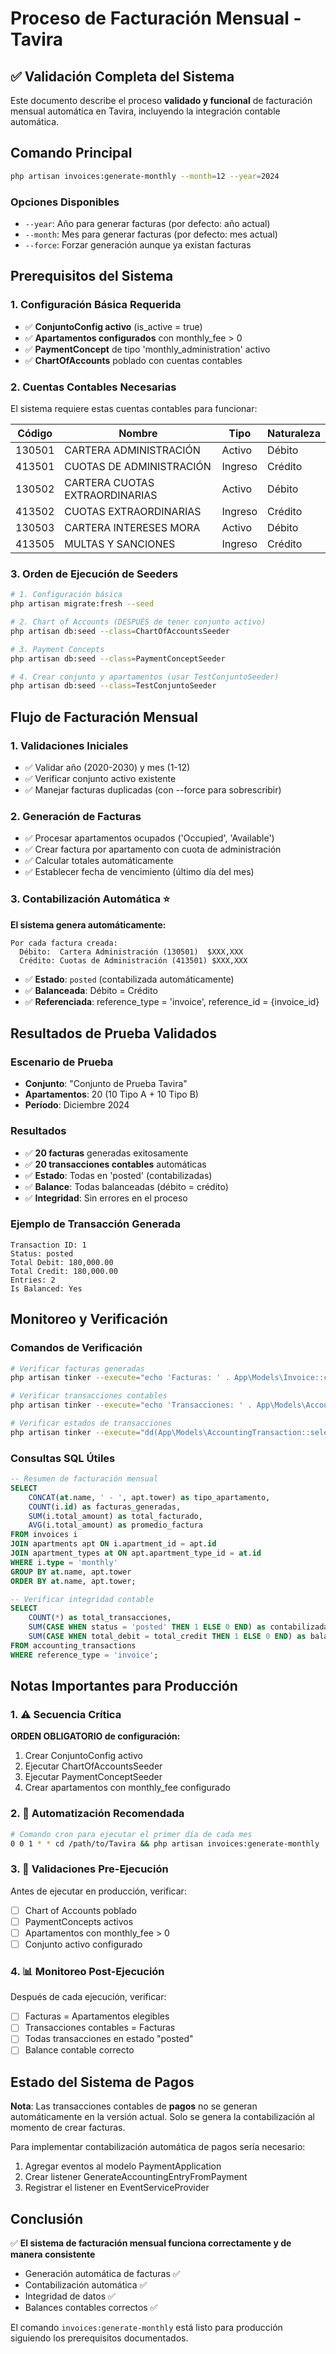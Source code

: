 # Proceso de Facturación Mensual - Tavira

## ✅ Validación Completa del Sistema

Este documento describe el proceso **validado y funcional** de facturación mensual automática en Tavira, incluyendo la integración contable automática.

## Comando Principal

```bash
php artisan invoices:generate-monthly --month=12 --year=2024
```

### Opciones Disponibles
- `--year`: Año para generar facturas (por defecto: año actual)
- `--month`: Mes para generar facturas (por defecto: mes actual)
- `--force`: Forzar generación aunque ya existan facturas

## Prerequisitos del Sistema

### 1. Configuración Básica Requerida
- ✅ **ConjuntoConfig activo** (is_active = true)
- ✅ **Apartamentos configurados** con monthly_fee > 0
- ✅ **PaymentConcept** de tipo 'monthly_administration' activo
- ✅ **ChartOfAccounts** poblado con cuentas contables

### 2. Cuentas Contables Necesarias
El sistema requiere estas cuentas contables para funcionar:

| Código | Nombre | Tipo | Naturaleza |
|--------|--------|------|------------|
| 130501 | CARTERA ADMINISTRACIÓN | Activo | Débito |
| 413501 | CUOTAS DE ADMINISTRACIÓN | Ingreso | Crédito |
| 130502 | CARTERA CUOTAS EXTRAORDINARIAS | Activo | Débito |
| 413502 | CUOTAS EXTRAORDINARIAS | Ingreso | Crédito |
| 130503 | CARTERA INTERESES MORA | Activo | Débito |
| 413505 | MULTAS Y SANCIONES | Ingreso | Crédito |

### 3. Orden de Ejecución de Seeders
```bash
# 1. Configuración básica
php artisan migrate:fresh --seed

# 2. Chart of Accounts (DESPUÉS de tener conjunto activo)
php artisan db:seed --class=ChartOfAccountsSeeder

# 3. Payment Concepts
php artisan db:seed --class=PaymentConceptSeeder

# 4. Crear conjunto y apartamentos (usar TestConjuntoSeeder)
php artisan db:seed --class=TestConjuntoSeeder
```

## Flujo de Facturación Mensual

### 1. Validaciones Iniciales
- ✅ Validar año (2020-2030) y mes (1-12)
- ✅ Verificar conjunto activo existente
- ✅ Manejar facturas duplicadas (con --force para sobrescribir)

### 2. Generación de Facturas
- ✅ Procesar apartamentos ocupados ('Occupied', 'Available')
- ✅ Crear factura por apartamento con cuota de administración
- ✅ Calcular totales automáticamente
- ✅ Establecer fecha de vencimiento (último día del mes)

### 3. Contabilización Automática ⭐
**El sistema genera automáticamente:**

```
Por cada factura creada:
  Débito:  Cartera Administración (130501)  $XXX,XXX
  Crédito: Cuotas de Administración (413501) $XXX,XXX
```

- ✅ **Estado**: `posted` (contabilizada automáticamente)
- ✅ **Balanceada**: Débito = Crédito
- ✅ **Referenciada**: reference_type = 'invoice', reference_id = {invoice_id}

## Resultados de Prueba Validados

### Escenario de Prueba
- **Conjunto**: "Conjunto de Prueba Tavira"
- **Apartamentos**: 20 (10 Tipo A + 10 Tipo B)
- **Período**: Diciembre 2024

### Resultados
- ✅ **20 facturas** generadas exitosamente
- ✅ **20 transacciones contables** automáticas
- ✅ **Estado**: Todas en 'posted' (contabilizadas)
- ✅ **Balance**: Todas balanceadas (débito = crédito)
- ✅ **Integridad**: Sin errores en el proceso

### Ejemplo de Transacción Generada
```
Transaction ID: 1
Status: posted
Total Debit: 180,000.00
Total Credit: 180,000.00
Entries: 2
Is Balanced: Yes
```

## Monitoreo y Verificación

### Comandos de Verificación
```bash
# Verificar facturas generadas
php artisan tinker --execute="echo 'Facturas: ' . App\Models\Invoice::count();"

# Verificar transacciones contables
php artisan tinker --execute="echo 'Transacciones: ' . App\Models\AccountingTransaction::count();"

# Verificar estados de transacciones
php artisan tinker --execute="dd(App\Models\AccountingTransaction::selectRaw('status, COUNT(*) as count')->groupBy('status')->pluck('count', 'status')->toArray());"
```

### Consultas SQL Útiles
```sql
-- Resumen de facturación mensual
SELECT 
    CONCAT(at.name, ' - ', apt.tower) as tipo_apartamento,
    COUNT(i.id) as facturas_generadas,
    SUM(i.total_amount) as total_facturado,
    AVG(i.total_amount) as promedio_factura
FROM invoices i
JOIN apartments apt ON i.apartment_id = apt.id
JOIN apartment_types at ON apt.apartment_type_id = at.id
WHERE i.type = 'monthly'
GROUP BY at.name, apt.tower
ORDER BY at.name, apt.tower;

-- Verificar integridad contable
SELECT 
    COUNT(*) as total_transacciones,
    SUM(CASE WHEN status = 'posted' THEN 1 ELSE 0 END) as contabilizadas,
    SUM(CASE WHEN total_debit = total_credit THEN 1 ELSE 0 END) as balanceadas
FROM accounting_transactions
WHERE reference_type = 'invoice';
```

## Notas Importantes para Producción

### 1. ⚠️ Secuencia Crítica
**ORDEN OBLIGATORIO de configuración:**
1. Crear ConjuntoConfig activo
2. Ejecutar ChartOfAccountsSeeder
3. Ejecutar PaymentConceptSeeder
4. Crear apartamentos con monthly_fee configurado

### 2. 🔄 Automatización Recomendada
```bash
# Comando cron para ejecutar el primer día de cada mes
0 0 1 * * cd /path/to/Tavira && php artisan invoices:generate-monthly
```

### 3. 🚨 Validaciones Pre-Ejecución
Antes de ejecutar en producción, verificar:
- [ ] Chart of Accounts poblado
- [ ] PaymentConcepts activos
- [ ] Apartamentos con monthly_fee > 0
- [ ] Conjunto activo configurado

### 4. 📊 Monitoreo Post-Ejecución
Después de cada ejecución, verificar:
- [ ] Facturas = Apartamentos elegibles
- [ ] Transacciones contables = Facturas
- [ ] Todas transacciones en estado "posted"
- [ ] Balance contable correcto

## Estado del Sistema de Pagos

**Nota**: Las transacciones contables de **pagos** no se generan automáticamente en la versión actual. Solo se genera la contabilización al momento de crear facturas. 

Para implementar contabilización automática de pagos sería necesario:
1. Agregar eventos al modelo PaymentApplication
2. Crear listener GenerateAccountingEntryFromPayment
3. Registrar el listener en EventServiceProvider

## Conclusión

✅ **El sistema de facturación mensual funciona correctamente y de manera consistente**

- Generación automática de facturas ✅
- Contabilización automática ✅
- Integridad de datos ✅
- Balances contables correctos ✅

El comando `invoices:generate-monthly` está listo para producción siguiendo los prerequisitos documentados.